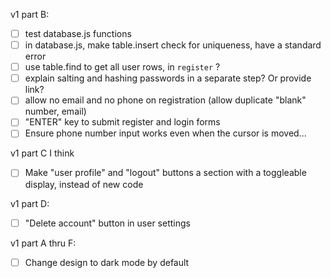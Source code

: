 
v1 part B:
 - [ ] test database.js functions
 - [ ] in database.js, make table.insert check for uniqueness, have a standard error
 - [ ] use table.find to get all user rows, in `register` ?
 - [ ] explain salting and hashing passwords in a separate step? Or provide link?
 - [ ] allow no email and no phone on registration (allow duplicate "blank" number, email)
 - [ ] "ENTER" key to submit register and login forms
 - [ ] Ensure phone number input works even when the cursor is moved...

v1 part C I think
 - [ ] Make "user profile" and "logout" buttons a section with a toggleable display, instead of new code

v1 part D:
 - [ ] "Delete account" button in user settings

v1 part A thru F:
 - [ ] Change design to dark mode by default
